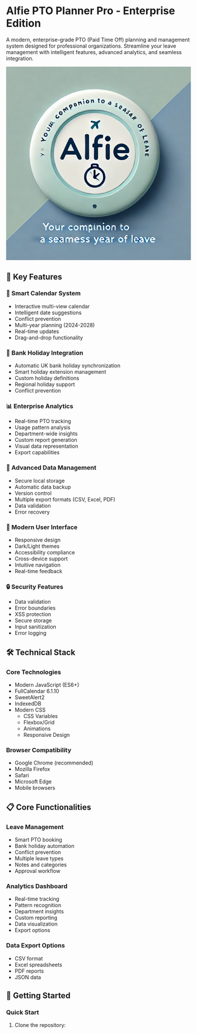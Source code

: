 # Alfie PTO Planner Pro - Enterprise Edition

A modern, enterprise-grade PTO (Paid Time Off) planning and management system designed for professional organizations. Streamline your leave management with intelligent features, advanced analytics, and seamless integration.

![Alfie PTO Planner Pro](alfie-icon.png)

## 🌟 Key Features

### 📅 Smart Calendar System
- Interactive multi-view calendar
- Intelligent date suggestions
- Conflict prevention
- Multi-year planning (2024-2028)
- Real-time updates
- Drag-and-drop functionality

### 🏦 Bank Holiday Integration
- Automatic UK bank holiday synchronization
- Smart holiday extension management
- Custom holiday definitions
- Regional holiday support
- Conflict prevention

### 📊 Enterprise Analytics
- Real-time PTO tracking
- Usage pattern analysis
- Department-wide insights
- Custom report generation
- Visual data representation
- Export capabilities

### 💾 Advanced Data Management
- Secure local storage
- Automatic data backup
- Version control
- Multiple export formats (CSV, Excel, PDF)
- Data validation
- Error recovery

### 🎨 Modern User Interface
- Responsive design
- Dark/Light themes
- Accessibility compliance
- Cross-device support
- Intuitive navigation
- Real-time feedback

### 🔒 Security Features
- Data validation
- Error boundaries
- XSS protection
- Secure storage
- Input sanitization
- Error logging

## 🛠 Technical Stack

### Core Technologies
- Modern JavaScript (ES6+)
- FullCalendar 6.1.10
- SweetAlert2
- IndexedDB
- Modern CSS
  - CSS Variables
  - Flexbox/Grid
  - Animations
  - Responsive Design

### Browser Compatibility
- Google Chrome (recommended)
- Mozilla Firefox
- Safari
- Microsoft Edge
- Mobile browsers

## 📋 Core Functionalities

### Leave Management
- Smart PTO booking
- Bank holiday automation
- Conflict prevention
- Multiple leave types
- Notes and categories
- Approval workflow

### Analytics Dashboard
- Real-time tracking
- Pattern recognition
- Department insights
- Custom reporting
- Data visualization
- Export options

### Data Export Options
- CSV format
- Excel spreadsheets
- PDF reports
- JSON data

## 🚀 Getting Started

### Quick Start
1. Clone the repository:
